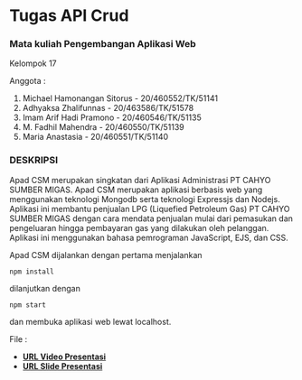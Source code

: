 # Tugas API Crud

<p><h3>Mata kuliah Pengembangan Aplikasi Web</h3></p>

<p>Kelompok 17</p>

<p>Anggota :</p>

1. Michael Hamonangan Sitorus - 20/460552/TK/51141
2. Adhyaksa Zhalifunnas - 20/463586/TK/51578
3. Imam Arif Hadi Pramono - 20/460546/TK/51135
4. M. Fadhil Mahendra - 20/460550/TK/51139
5. Maria Anastasia - 20/460551/TK/51140

<p><h3>DESKRIPSI</h3></p>
<p>Apad CSM merupakan singkatan dari Aplikasi Administrasi PT CAHYO SUMBER MIGAS. Apad CSM merupakan aplikasi berbasis web yang menggunakan teknologi Mongodb serta teknologi Expressjs dan Nodejs. Aplikasi ini membantu penjualan LPG (Liquefied Petroleum Gas) PT CAHYO SUMBER MIGAS dengan cara mendata penjualan mulai dari pemasukan dan pengeluaran hingga pembayaran gas yang dilakukan oleh pelanggan. Aplikasi ini menggunakan bahasa pemrograman JavaScript, EJS, dan CSS. </p>

<p>Apad CSM dijalankan dengan pertama menjalankan </p>

```
npm install 
```

<p>dilanjutkan dengan </p>

```
npm start 
```

<p>dan membuka aplikasi web lewat localhost.</p>

File :
- __<a href="https://youtu.be/VdrGNo1SMMc">URL Video Presentasi</a>__
- __<a href="https://www.canva.com/design/DAFNahzmyOQ/-PF7Z6vrAkRTGRLQJAQdHA/edit?utm_content=DAFNahzmyOQ&utm_campaign=designshare&utm_medium=link2&utm_source=sharebutton">URL Slide Presentasi</a>__
